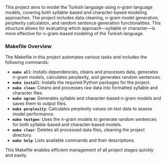 This project aims to model the Turkish language using n-gram language models, covering both syllable-based and character-based modeling approaches. The project includes data cleaning, n-gram model generation, perplexity calculation, and random sentence generation functionalities. This structure allows for evaluating which approach—syllable or character—is more effective for n-gram-based modeling of the Turkish language.

### Makefile Overview

The Makefile in this project automates various tasks and includes the following commands:

- **`make all`**: Installs dependencies, cleans and processes data, generates n-gram models, calculates perplexity, and generates random sentences.
- **`make install`**: Installs the required Python packages for the project.
- **`make clean`**: Cleans and processes raw data into formatted syllable and character files.
- **`make ngram`**: Generates syllable and character-based n-gram models and saves them to output files.
- **`make perplexity`**: Calculates perplexity values on test data to assess model performance.
- **`make textgen`**: Uses the n-gram models to generate random sentences for both syllable-based and character-based models.
- **`make clear`**: Deletes all processed data files, cleaning the project directory.
- **`make help`**: Lists available commands and their descriptions.

This Makefile enables efficient management of all project stages quickly and easily.

